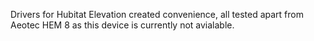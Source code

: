 Drivers for Hubitat Elevation created convenience, all tested apart from Aeotec HEM 8 as this device is currently not avialable.
